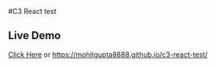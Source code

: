 #C3 React test


## Live Demo
[Click Here](https://mohitgupta8888.github.io/c3-react-test/) or https://mohitgupta8888.github.io/c3-react-test/
